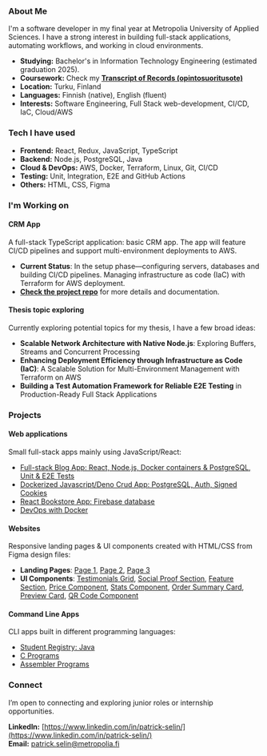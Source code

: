 ### About Me
I'm a software developer in my final year at Metropolia University of Applied Sciences. I have a strong interest in building full-stack applications, automating workflows, and working in cloud environments.

* **Studying:** Bachelor's in Information Technology Engineering (estimated graduation 2025).
* **Coursework:** Check my **[Transcript of Records (opintosuoritusote)](https://drive.google.com/file/d/1ygUsiSQEiDHMndohvgUgRtKiDl1vIZnR/view?usp=sharing)**
* **Location:** Turku, Finland  
* **Languages:** Finnish (native), English (fluent)  
* **Interests:** Software Engineering, Full Stack web-development, CI/CD, IaC, Cloud/AWS<br> 


### Tech I have used
* **Frontend:** React, Redux, JavaScript, TypeScript  
* **Backend:** Node.js, PostgreSQL, Java
* **Cloud & DevOps:** AWS, Docker, Terraform, Linux, Git, CI/CD  
* **Testing:** Unit, Integration, E2E and GitHub Actions
* **Others:** HTML, CSS, Figma<br>

### I'm Working on
#### **CRM App**
A full-stack TypeScript application: basic CRM app. The app will feature CI/CD pipelines and support multi-environment deployments to AWS.
* **Current Status**: In the setup phase—configuring servers, databases and building CI/CD pipelines. Managing infrastructure as code (IaC) with Terraform for AWS deployment.
* **[Check the project repo](https://github.com/patrick-selin/crm-app)** for more details and documentation.

#### **Thesis topic exploring**
Currently exploring potential topics for my thesis, I have a few broad ideas:
* **Scalable Network Architecture with Native Node.js**: Exploring Buffers, Streams and Concurrent Processing
* **Enhancing Deployment Efficiency through Infrastructure as Code (IaC)**: A Scalable Solution for Multi-Environment Management with Terraform on AWS
* **Building a Test Automation Framework for Reliable E2E Testing** in Production-Ready Full Stack Applications 

### Projects
#### **Web applications**
Small full-stack apps mainly using JavaScript/React:

* [Full-stack Blog App: React, Node.js, Docker containers & PostgreSQL, Unit & E2E Tests](https://github.com/patrick-selin/fso-sql-blog-app)
* [Dockerized Javascript/Deno Crud App: PostgreSQL, Auth, Signed Cookies](https://github.com/patrick-selin/deno-todo-app/)
* [React Bookstore App: Firebase database](https://github.com/patrick-selin/bookstore-app)
* [DevOps with Docker](https://github.com/patrick-selin/devops-docker)

#### **Websites**
Responsive landing pages & UI components created with HTML/CSS from Figma design files:

* **Landing Pages**: [Page 1](https://github.com/patrick-selin/equalizer-landing-page), [Page 2](https://github.com/patrick-selin/skilled-elearning-landing-page), [Page 3](https://github.com/patrick-selin/huddle-landing-page)
* **UI Components**: [Testimonials Grid](https://github.com/patrick-selin/Testimonials-grid-section), [Social Proof Section](https://github.com/patrick-selin/social-proof-section), [Feature Section](https://github.com/patrick-selin/four-card-feature-section), [Price Component](https://github.com/patrick-selin/single-price-grid-component), [Stats Component](https://github.com/patrick-selin/stats-preview-card-component), [Order Summary Card](https://github.com/patrick-selin/order-summary-component), [Preview Card](https://github.com/patrick-selin/nft-preview-card-component), [QR Code Component](https://github.com/patrick-selin/QR-code-component)

#### **Command Line Apps**
CLI apps built in different programming languages:

* [Student Registry: Java](https://github.com/patrick-selin/oop-with-java/tree/main/Java%202%20-%20Homework%203/src/dev/m3s/programming2/homework3/)
* [C Programs](https://github.com/patrick-selin/operating-systems)
* [Assembler Programs](https://github.com/patrick-selin/microprosessors-8086)

### Connect

I’m open to connecting and exploring junior roles or internship opportunities.

**LinkedIn:** [https://www.linkedin.com/in/patrick-selin/](https://www.linkedin.com/in/patrick-selin/)<br>
**Email:** patrick.selin@metropolia.fi

